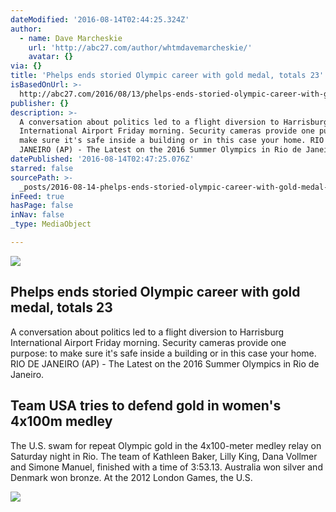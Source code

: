 ```yaml
---
dateModified: '2016-08-14T02:44:25.324Z'
author:
  - name: Dave Marcheskie
    url: 'http://abc27.com/author/whtmdavemarcheskie/'
    avatar: {}
via: {}
title: 'Phelps ends storied Olympic career with gold medal, totals 23'
isBasedOnUrl: >-
  http://abc27.com/2016/08/13/phelps-ends-storied-olympic-career-with-gold-medal-totals-23/
publisher: {}
description: >-
  A conversation about politics led to a flight diversion to Harrisburg
  International Airport Friday morning. Security cameras provide one purpose: to
  make sure it's safe inside a building or in this case your home. RIO DE
  JANEIRO (AP) - The Latest on the 2016 Summer Olympics in Rio de Janeiro.
datePublished: '2016-08-14T02:47:25.076Z'
starred: false
sourcePath: >-
  _posts/2016-08-14-phelps-ends-storied-olympic-career-with-gold-medal-totals-2.md
inFeed: true
hasPage: false
inNav: false
_type: MediaObject

---
```

<article style=""><img src="https://imgflo.herokuapp.com/graph/vahj1ThiexotieMo/416971b15bc71d068e8a3f54cbc45f31/noop.jpg?input=https%3A%2F%2Fi2.wp.com%2Fmgtvwhtm.files.wordpress.com%2F2016%2F08%2Fphelps-gold.jpg%3Ffit%3D440%252C330%26ssl%3D1" /><h1>Phelps ends storied Olympic career with gold medal, totals 23</h1><p>A conversation about politics led to a flight diversion to Harrisburg International Airport Friday morning. Security cameras provide one purpose: to make sure it's safe inside a building or in this case your home. RIO DE JANEIRO (AP) - The Latest on the 2016 Summer Olympics in Rio de Janeiro.</p></article>

<article style=""><h1>Team USA tries to defend gold in women's 4x100m medley</h1><p>The U.S. swam for repeat Olympic gold in the 4x100-meter medley relay on Saturday night in Rio. The team of Kathleen Baker, Lilly King, Dana Vollmer and Simone Manuel, finished with a time of 3:53.13. Australia won silver and Denmark won bronze. At the 2012 London Games, the U.S.</p><img src="http://www.wgal.com/image/view/-/41038116/highRes/2/-/maxh/630/maxw/1200/-/axikwc/-/Olympic-Rings-on-Rio-s-Copacaba-beach-jpg.jpg" /></article>
